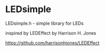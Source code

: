 # LEDsimple

LEDsimple.h - simple library for LEDs

inspired by LEDEffect by Harrison H. Jones

https://github.com/harrisonhjones/LEDEffect
